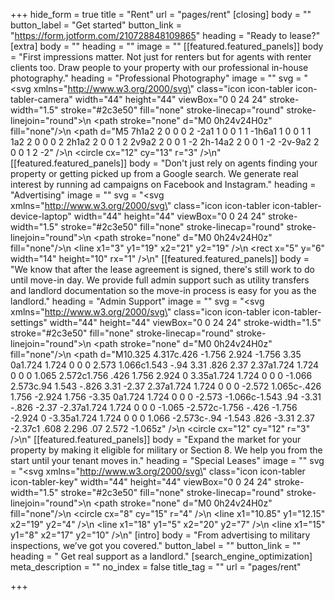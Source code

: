 +++
hide_form = true
title = "Rent"
url = "pages/rent"
[closing]
body = ""
button_label = "Get started"
button_link = "https://form.jotform.com/210728848109865"
heading = "Ready to lease?"
[extra]
body = ""
heading = ""
image = ""
[[featured.featured_panels]]
body = "First impressions matter. Not just for renters but for agents with renter clients too. Draw people to your property with our professional in-house photography."
heading = "Professional Photography"
image = ""
svg = "<svg xmlns=\"http://www.w3.org/2000/svg\" class=\"icon icon-tabler icon-tabler-camera\" width=\"44\" height=\"44\" viewBox=\"0 0 24 24\" stroke-width=\"1.5\" stroke=\"#2c3e50\" fill=\"none\" stroke-linecap=\"round\" stroke-linejoin=\"round\">\n  <path stroke=\"none\" d=\"M0 0h24v24H0z\" fill=\"none\"/>\n  <path d=\"M5 7h1a2 2 0 0 0 2 -2a1 1 0 0 1 1 -1h6a1 1 0 0 1 1 1a2 2 0 0 0 2 2h1a2 2 0 0 1 2 2v9a2 2 0 0 1 -2 2h-14a2 2 0 0 1 -2 -2v-9a2 2 0 0 1 2 -2\" />\n  <circle cx=\"12\" cy=\"13\" r=\"3\" />\n</svg>"
[[featured.featured_panels]]
body = "Don't just rely on agents finding your property or getting picked up from a Google search. We generate real interest by running ad campaigns on Facebook and Instagram."
heading = "Advertising"
image = ""
svg = "<svg xmlns=\"http://www.w3.org/2000/svg\" class=\"icon icon-tabler icon-tabler-device-laptop\" width=\"44\" height=\"44\" viewBox=\"0 0 24 24\" stroke-width=\"1.5\" stroke=\"#2c3e50\" fill=\"none\" stroke-linecap=\"round\" stroke-linejoin=\"round\">\n  <path stroke=\"none\" d=\"M0 0h24v24H0z\" fill=\"none\"/>\n  <line x1=\"3\" y1=\"19\" x2=\"21\" y2=\"19\" />\n  <rect x=\"5\" y=\"6\" width=\"14\" height=\"10\" rx=\"1\" />\n</svg>"
[[featured.featured_panels]]
body = "We know that after the lease agreement is signed, there's still work to do until move-in day. We provide full admin support such as utility transfers and landlord documentation so the move-in process is easy for you as the landlord."
heading = "Admin Support"
image = ""
svg = "<svg xmlns=\"http://www.w3.org/2000/svg\" class=\"icon icon-tabler icon-tabler-settings\" width=\"44\" height=\"44\" viewBox=\"0 0 24 24\" stroke-width=\"1.5\" stroke=\"#2c3e50\" fill=\"none\" stroke-linecap=\"round\" stroke-linejoin=\"round\">\n  <path stroke=\"none\" d=\"M0 0h24v24H0z\" fill=\"none\"/>\n  <path d=\"M10.325 4.317c.426 -1.756 2.924 -1.756 3.35 0a1.724 1.724 0 0 0 2.573 1.066c1.543 -.94 3.31 .826 2.37 2.37a1.724 1.724 0 0 0 1.065 2.572c1.756 .426 1.756 2.924 0 3.35a1.724 1.724 0 0 0 -1.066 2.573c.94 1.543 -.826 3.31 -2.37 2.37a1.724 1.724 0 0 0 -2.572 1.065c-.426 1.756 -2.924 1.756 -3.35 0a1.724 1.724 0 0 0 -2.573 -1.066c-1.543 .94 -3.31 -.826 -2.37 -2.37a1.724 1.724 0 0 0 -1.065 -2.572c-1.756 -.426 -1.756 -2.924 0 -3.35a1.724 1.724 0 0 0 1.066 -2.573c-.94 -1.543 .826 -3.31 2.37 -2.37c1 .608 2.296 .07 2.572 -1.065z\" />\n  <circle cx=\"12\" cy=\"12\" r=\"3\" />\n</svg>"
[[featured.featured_panels]]
body = "Expand the market for your property by making it eligible for military or Section 8. We help you from the start until your tenant moves in."
heading = "Special Leases"
image = ""
svg = "<svg xmlns=\"http://www.w3.org/2000/svg\" class=\"icon icon-tabler icon-tabler-key\" width=\"44\" height=\"44\" viewBox=\"0 0 24 24\" stroke-width=\"1.5\" stroke=\"#2c3e50\" fill=\"none\" stroke-linecap=\"round\" stroke-linejoin=\"round\">\n  <path stroke=\"none\" d=\"M0 0h24v24H0z\" fill=\"none\"/>\n  <circle cx=\"8\" cy=\"15\" r=\"4\" />\n  <line x1=\"10.85\" y1=\"12.15\" x2=\"19\" y2=\"4\" />\n  <line x1=\"18\" y1=\"5\" x2=\"20\" y2=\"7\" />\n  <line x1=\"15\" y1=\"8\" x2=\"17\" y2=\"10\" />\n</svg>"
[intro]
body = "From advertising to military inspections, we’ve got you covered."
button_label = ""
button_link = ""
heading = " Get real support as a landlord."
[search_engine_optimization]
meta_description = ""
no_index = false
title_tag = ""
url = "pages/rent"

+++
